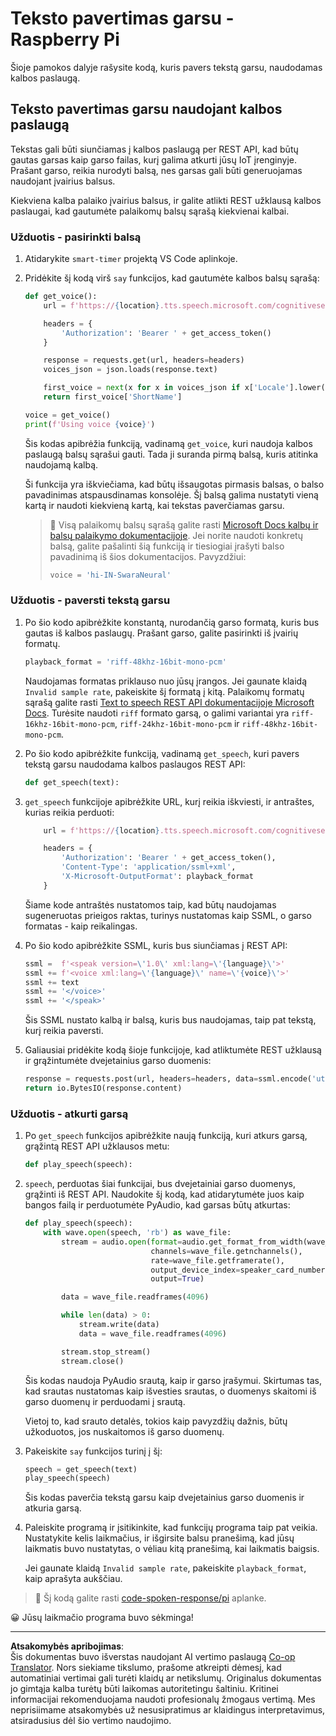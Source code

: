 <!--
CO_OP_TRANSLATOR_METADATA:
{
  "original_hash": "606f3af1c78e3741e48ce77c31cea626",
  "translation_date": "2025-08-28T19:20:35+00:00",
  "source_file": "6-consumer/lessons/3-spoken-feedback/pi-text-to-speech.md",
  "language_code": "lt"
}
-->
# Teksto pavertimas garsu - Raspberry Pi

Šioje pamokos dalyje rašysite kodą, kuris pavers tekstą garsu, naudodamas kalbos paslaugą.

## Teksto pavertimas garsu naudojant kalbos paslaugą

Tekstas gali būti siunčiamas į kalbos paslaugą per REST API, kad būtų gautas garsas kaip garso failas, kurį galima atkurti jūsų IoT įrenginyje. Prašant garso, reikia nurodyti balsą, nes garsas gali būti generuojamas naudojant įvairius balsus.

Kiekviena kalba palaiko įvairius balsus, ir galite atlikti REST užklausą kalbos paslaugai, kad gautumėte palaikomų balsų sąrašą kiekvienai kalbai.

### Užduotis - pasirinkti balsą

1. Atidarykite `smart-timer` projektą VS Code aplinkoje.

1. Pridėkite šį kodą virš `say` funkcijos, kad gautumėte kalbos balsų sąrašą:

    ```python
    def get_voice():
        url = f'https://{location}.tts.speech.microsoft.com/cognitiveservices/voices/list'
    
        headers = {
            'Authorization': 'Bearer ' + get_access_token()
        }
    
        response = requests.get(url, headers=headers)
        voices_json = json.loads(response.text)
    
        first_voice = next(x for x in voices_json if x['Locale'].lower() == language.lower() and x['VoiceType'] == 'Neural')
        return first_voice['ShortName']
    
    voice = get_voice()
    print(f'Using voice {voice}')
    ```

    Šis kodas apibrėžia funkciją, vadinamą `get_voice`, kuri naudoja kalbos paslaugą balsų sąrašui gauti. Tada ji suranda pirmą balsą, kuris atitinka naudojamą kalbą.

    Ši funkcija yra iškviečiama, kad būtų išsaugotas pirmasis balsas, o balso pavadinimas atspausdinamas konsolėje. Šį balsą galima nustatyti vieną kartą ir naudoti kiekvieną kartą, kai tekstas paverčiamas garsu.

    > 💁 Visą palaikomų balsų sąrašą galite rasti [Microsoft Docs kalbų ir balsų palaikymo dokumentacijoje](https://docs.microsoft.com/azure/cognitive-services/speech-service/language-support?WT.mc_id=academic-17441-jabenn#text-to-speech). Jei norite naudoti konkretų balsą, galite pašalinti šią funkciją ir tiesiogiai įrašyti balso pavadinimą iš šios dokumentacijos. Pavyzdžiui:
    >
    > ```python
    > voice = 'hi-IN-SwaraNeural'
    > ```

### Užduotis - paversti tekstą garsu

1. Po šio kodo apibrėžkite konstantą, nurodančią garso formatą, kuris bus gautas iš kalbos paslaugų. Prašant garso, galite pasirinkti iš įvairių formatų.

    ```python
    playback_format = 'riff-48khz-16bit-mono-pcm'
    ```

    Naudojamas formatas priklauso nuo jūsų įrangos. Jei gaunate klaidą `Invalid sample rate`, pakeiskite šį formatą į kitą. Palaikomų formatų sąrašą galite rasti [Text to speech REST API dokumentacijoje Microsoft Docs](https://docs.microsoft.com/azure/cognitive-services/speech-service/rest-text-to-speech?WT.mc_id=academic-17441-jabenn#audio-outputs). Turėsite naudoti `riff` formato garsą, o galimi variantai yra `riff-16khz-16bit-mono-pcm`, `riff-24khz-16bit-mono-pcm` ir `riff-48khz-16bit-mono-pcm`.

1. Po šio kodo apibrėžkite funkciją, vadinamą `get_speech`, kuri pavers tekstą garsu naudodama kalbos paslaugos REST API:

    ```python
    def get_speech(text):
    ```

1. `get_speech` funkcijoje apibrėžkite URL, kurį reikia iškviesti, ir antraštes, kurias reikia perduoti:

    ```python
        url = f'https://{location}.tts.speech.microsoft.com/cognitiveservices/v1'
    
        headers = {
            'Authorization': 'Bearer ' + get_access_token(),
            'Content-Type': 'application/ssml+xml',
            'X-Microsoft-OutputFormat': playback_format
        }
    ```

    Šiame kode antraštės nustatomos taip, kad būtų naudojamas sugeneruotas prieigos raktas, turinys nustatomas kaip SSML, o garso formatas - kaip reikalingas.

1. Po šio kodo apibrėžkite SSML, kuris bus siunčiamas į REST API:

    ```python
    ssml =  f'<speak version=\'1.0\' xml:lang=\'{language}\'>'
    ssml += f'<voice xml:lang=\'{language}\' name=\'{voice}\'>'
    ssml += text
    ssml += '</voice>'
    ssml += '</speak>'
    ```

    Šis SSML nustato kalbą ir balsą, kuris bus naudojamas, taip pat tekstą, kurį reikia paversti.

1. Galiausiai pridėkite kodą šioje funkcijoje, kad atliktumėte REST užklausą ir grąžintumėte dvejetainius garso duomenis:

    ```python
    response = requests.post(url, headers=headers, data=ssml.encode('utf-8'))
    return io.BytesIO(response.content)
    ```

### Užduotis - atkurti garsą

1. Po `get_speech` funkcijos apibrėžkite naują funkciją, kuri atkurs garsą, grąžintą REST API užklausos metu:

    ```python
    def play_speech(speech):
    ```

1. `speech`, perduotas šiai funkcijai, bus dvejetainiai garso duomenys, grąžinti iš REST API. Naudokite šį kodą, kad atidarytumėte juos kaip bangos failą ir perduotumėte PyAudio, kad garsas būtų atkurtas:

    ```python
    def play_speech(speech):
        with wave.open(speech, 'rb') as wave_file:
            stream = audio.open(format=audio.get_format_from_width(wave_file.getsampwidth()),
                                channels=wave_file.getnchannels(),
                                rate=wave_file.getframerate(),
                                output_device_index=speaker_card_number,
                                output=True)

            data = wave_file.readframes(4096)

            while len(data) > 0:
                stream.write(data)
                data = wave_file.readframes(4096)

            stream.stop_stream()
            stream.close()
    ```

    Šis kodas naudoja PyAudio srautą, kaip ir garso įrašymui. Skirtumas tas, kad srautas nustatomas kaip išvesties srautas, o duomenys skaitomi iš garso duomenų ir perduodami į srautą.

    Vietoj to, kad srauto detalės, tokios kaip pavyzdžių dažnis, būtų užkoduotos, jos nuskaitomos iš garso duomenų.

1. Pakeiskite `say` funkcijos turinį į šį:

    ```python
    speech = get_speech(text)
    play_speech(speech)
    ```

    Šis kodas paverčia tekstą garsu kaip dvejetainius garso duomenis ir atkuria garsą.

1. Paleiskite programą ir įsitikinkite, kad funkcijų programa taip pat veikia. Nustatykite kelis laikmačius, ir išgirsite balsu pranešimą, kad jūsų laikmatis buvo nustatytas, o vėliau kitą pranešimą, kai laikmatis baigsis.

    Jei gaunate klaidą `Invalid sample rate`, pakeiskite `playback_format`, kaip aprašyta aukščiau.

> 💁 Šį kodą galite rasti [code-spoken-response/pi](../../../../../6-consumer/lessons/3-spoken-feedback/code-spoken-response/pi) aplanke.

😀 Jūsų laikmačio programa buvo sėkminga!

---

**Atsakomybės apribojimas**:  
Šis dokumentas buvo išverstas naudojant AI vertimo paslaugą [Co-op Translator](https://github.com/Azure/co-op-translator). Nors siekiame tikslumo, prašome atkreipti dėmesį, kad automatiniai vertimai gali turėti klaidų ar netikslumų. Originalus dokumentas jo gimtąja kalba turėtų būti laikomas autoritetingu šaltiniu. Kritinei informacijai rekomenduojama naudoti profesionalų žmogaus vertimą. Mes neprisiimame atsakomybės už nesusipratimus ar klaidingus interpretavimus, atsiradusius dėl šio vertimo naudojimo.